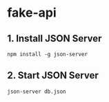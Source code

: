# fake-api

## **1. Install JSON Server**
```
npm install -g json-server
```
## **2. Start JSON Server**
```
json-server db.json
```
